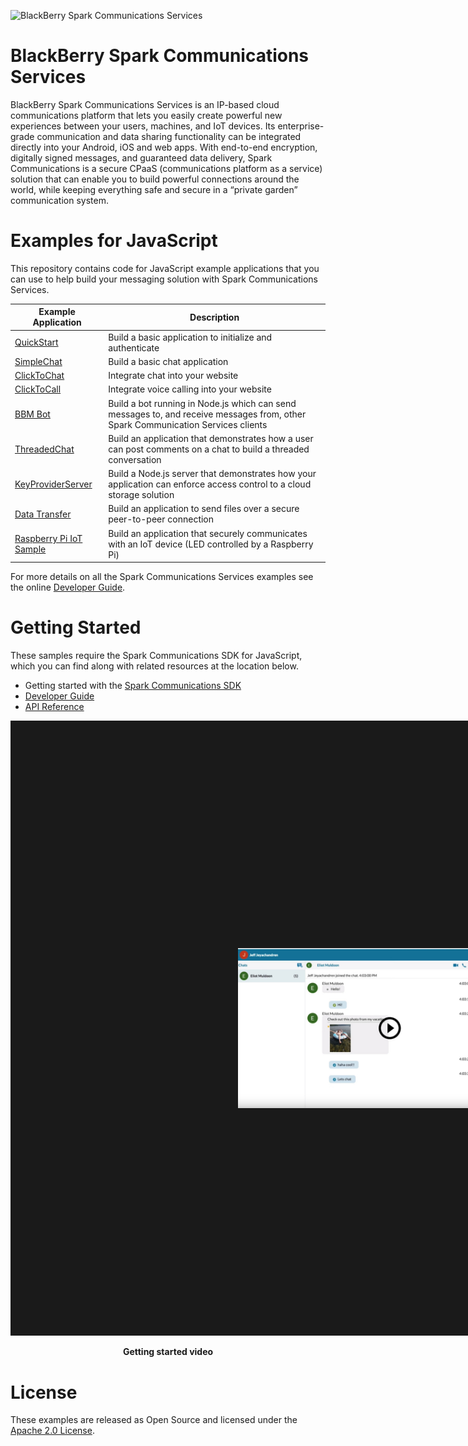 ![BlackBerry Spark Communications Services](https://developer.blackberry.com/files/bbm-enterprise/documents/guide/resources/images/bnr-bbm-enterprise-sdk-title.png)

# BlackBerry Spark Communications Services
BlackBerry Spark Communications Services is an IP-based cloud communications
platform that lets you easily create powerful new experiences between your
users, machines, and IoT devices. Its enterprise-grade communication and data
sharing functionality can be integrated directly into your Android, iOS and web
apps. With end-to-end encryption, digitally signed messages, and guaranteed
data delivery, Spark Communications is a secure CPaaS (communications
platform as a service) solution that can enable you to build powerful
connections around the world, while keeping everything safe and secure in a
“private garden” communication system.

# Examples for JavaScript

This repository contains code for JavaScript example applications that you can use to help build your messaging solution with Spark Communications Services.

| Example Application                      | Description                              |
| ---------------------------------------- | ---------------------------------------- |
|[QuickStart](QuickStart/README.md)|Build a basic application to initialize and authenticate|
|[SimpleChat](SimpleChat/README.md)|Build a basic chat application|
|[ClickToChat](ClickToChat/README.md)|Integrate chat into your website|
|[ClickToCall](ClickToCall/README.md)|Integrate voice calling into your website|
|[BBM Bot](Node/README.md) | Build a bot running in Node.js which can send messages to, and receive messages from, other Spark Communication Services clients|
|[ThreadedChat](ThreadedChat/README.md) | Build an application that demonstrates how a user can post comments on a chat to build a threaded conversation|
|[KeyProviderServer](KeyProviderServer/README.md) | Build a Node.js server that demonstrates how your application can enforce access control to a cloud storage solution|
|[Data Transfer](DataTransfer/README.md) | Build an application to send files over a secure peer-to-peer connection |
|[Raspberry Pi IoT Sample](RaspberryPi_IoTSample/README.md) | Build an application that securely communicates with an IoT device (LED controlled by a Raspberry Pi)|

For more details on all the Spark Communications Services examples see the online [Developer Guide](https://developer.blackberry.com/files/bbm-enterprise/documents/guide/html/examples.html).

# Getting Started

These samples require the Spark Communications SDK for JavaScript, which you can find along with related resources at the location below.
    
* Getting started with the [Spark Communications SDK](https://developers.blackberry.com/us/en/products/blackberry-spark-communications-platform.html)
* [Developer Guide](https://developer.blackberry.com/files/bbm-enterprise/documents/guide/html/index.html)
* [API Reference](https://developer.blackberry.com/files/bbm-enterprise/documents/guide/reference/javascript/index.html)

<p align="center">
    <a href="https://www.youtube.com/watch?v=LAbxok2EQtI"
      target="_blank"><img src="QuickStart/screenShots/bb-spark-web-sdk-getting-started.jpg"
      alt="YouTube Getting Started Video" width="486" height="" border="364"/></a>
</p>
<p align="center">
 <b>Getting started video</b>
</p>


# License

These examples are released as Open Source and licensed under the [Apache 2.0 License](http://www.apache.org/licenses/LICENSE-2.0.html).
